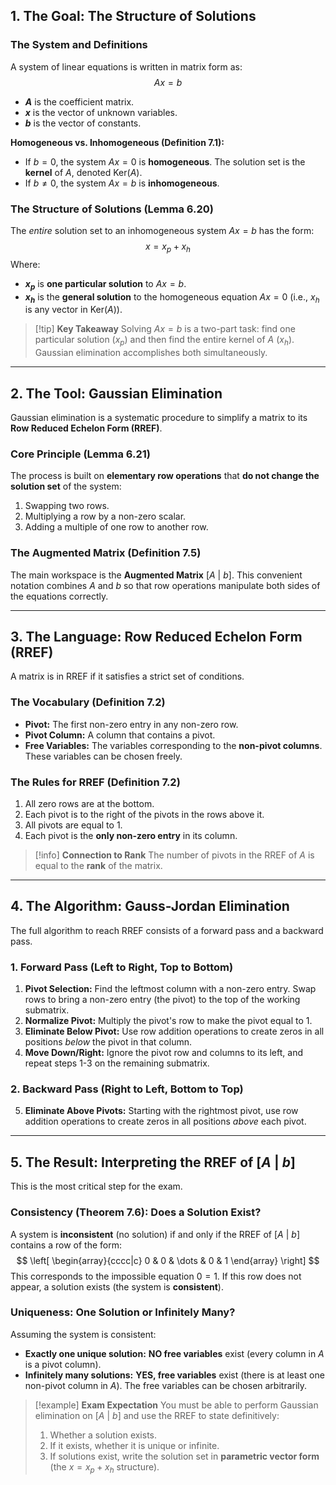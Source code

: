 ## 1. The Goal: The Structure of Solutions

### The System and Definitions

A system of linear equations is written in matrix form as:
$$
Ax = b
$$
* **$A$** is the coefficient matrix.
* **$x$** is the vector of unknown variables.
* **$b$** is the vector of constants.

**Homogeneous vs. Inhomogeneous (Definition 7.1):**
* If $b = 0$, the system $Ax = 0$ is **homogeneous**. The solution set is the **kernel** of $A$, denoted $\text{Ker}(A)$.
* If $b \neq 0$, the system $Ax = b$ is **inhomogeneous**.

### The Structure of Solutions (Lemma 6.20)

The *entire* solution set to an inhomogeneous system $Ax = b$ has the form:
$$
x = x_p + x_h
$$
Where:
* **$x_p$** is **one particular solution** to $Ax = b$.
* **$x_h$** is the **general solution** to the homogeneous equation $Ax = 0$ (i.e., $x_h$ is any vector in $\text{Ker}(A)$).

>[!tip] **Key Takeaway**
>Solving $Ax = b$ is a two-part task: find one particular solution ($x_p$) and then find the entire kernel of $A$ ($x_h$). Gaussian elimination accomplishes both simultaneously.

---

## 2. The Tool: Gaussian Elimination

Gaussian elimination is a systematic procedure to simplify a matrix to its **Row Reduced Echelon Form (RREF)**.

### Core Principle (Lemma 6.21)

The process is built on **elementary row operations** that **do not change the solution set** of the system:
1.  Swapping two rows.
2.  Multiplying a row by a non-zero scalar.
3.  Adding a multiple of one row to another row.

### The Augmented Matrix (Definition 7.5)

The main workspace is the **Augmented Matrix** $\left[ A \ | \ b \right]$. This convenient notation combines $A$ and $b$ so that row operations manipulate both sides of the equations correctly.

---

## 3. The Language: Row Reduced Echelon Form (RREF)

A matrix is in RREF if it satisfies a strict set of conditions.

### The Vocabulary (Definition 7.2)

* **Pivot:** The first non-zero entry in any non-zero row.
* **Pivot Column:** A column that contains a pivot.
* **Free Variables:** The variables corresponding to the **non-pivot columns**. These variables can be chosen freely.

### The Rules for RREF (Definition 7.2)

1.  All zero rows are at the bottom.
2.  Each pivot is to the right of the pivots in the rows above it.
3.  All pivots are equal to $1$.
4.  Each pivot is the **only non-zero entry** in its column.

>[!info] **Connection to Rank**
>The number of pivots in the RREF of $A$ is equal to the **rank** of the matrix.

---

## 4. The Algorithm: Gauss-Jordan Elimination

The full algorithm to reach RREF consists of a forward pass and a backward pass.

### 1. Forward Pass (Left to Right, Top to Bottom)

1.  **Pivot Selection:** Find the leftmost column with a non-zero entry. Swap rows to bring a non-zero entry (the pivot) to the top of the working submatrix.
2.  **Normalize Pivot:** Multiply the pivot's row to make the pivot equal to $1$.
3.  **Eliminate Below Pivot:** Use row addition operations to create zeros in all positions *below* the pivot in that column.
4.  **Move Down/Right:** Ignore the pivot row and columns to its left, and repeat steps 1-3 on the remaining submatrix.

### 2. Backward Pass (Right to Left, Bottom to Top)

5.  **Eliminate Above Pivots:** Starting with the rightmost pivot, use row addition operations to create zeros in all positions *above* each pivot.

---

## 5. The Result: Interpreting the RREF of $\left[ A \ | \ b \right]$

This is the most critical step for the exam.

### Consistency (Theorem 7.6): Does a Solution Exist?

A system is **inconsistent** (no solution) if and only if the RREF of $\left[ A \ | \ b \right]$ contains a row of the form:
$$
\left[ \begin{array}{cccc|c} 0 & 0 & \dots & 0 & 1 \end{array} \right]
$$
This corresponds to the impossible equation $0 = 1$. If this row does not appear, a solution exists (the system is **consistent**).

### Uniqueness: One Solution or Infinitely Many?

Assuming the system is consistent:

* **Exactly one unique solution:** **NO free variables** exist (every column in $A$ is a pivot column).
* **Infinitely many solutions:** **YES, free variables** exist (there is at least one non-pivot column in $A$). The free variables can be chosen arbitrarily.

>[!example] **Exam Expectation**
>You must be able to perform Gaussian elimination on $\left[ A \ | \ b \right]$ and use the RREF to state definitively:
>1.  Whether a solution exists.
>2.  If it exists, whether it is unique or infinite.
>3.  If solutions exist, write the solution set in **parametric vector form** (the $x = x_p + x_h$ structure).